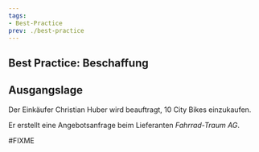 ```yaml
---
tags:
- Best-Practice
prev: ./best-practice
---
```

## Best Practice: Beschaffung

## Ausgangslage

Der Einkäufer Christian Huber wird beauftragt, 10 City Bikes einzukaufen.

Er erstellt eine Angebotsanfrage beim Lieferanten *Fahrrad-Traum AG*.

#FIXME 